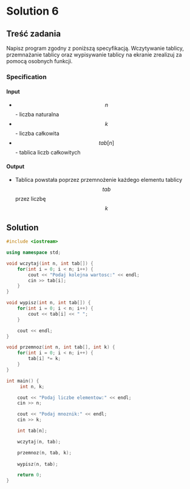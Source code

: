 # Solution 6

## Treść zadania

Napisz program zgodny z poniższą specyfikacją. Wczytywanie tablicy, przemnażanie tablicy oraz wypisywanie tablicy na ekranie zrealizuj za pomocą osobnych funkcji.

### Specification

#### Input

* $$n$$ - liczba naturalna
* $$k$$ - liczba całkowita
* $$tab[n]$$ - tablica liczb całkowitych

#### Output

* Tablica powstała poprzez przemnożenie każdego elementu tablicy $$tab$$ przez liczbę $$k$$ 

## Solution

```cpp
#include <iostream>

using namespace std;

void wczytaj(int n, int tab[]) {
    for(int i = 0; i < n; i++) {
        cout << "Podaj kolejna wartosc:" << endl;
        cin >> tab[i];
    }
}

void wypisz(int n, int tab[]) {
    for(int i = 0; i < n; i++) {
        cout << tab[i] << " ";
    }

    cout << endl;
}

void przemnoz(int n, int tab[], int k) {
    for(int i = 0; i < n; i++) {
        tab[i] *= k;
    }
}

int main() {
     int n, k;

    cout << "Podaj liczbe elementow:" << endl;
    cin >> n;

    cout << "Podaj mnoznik:" << endl;
    cin >> k;

    int tab[n];

    wczytaj(n, tab);

    przemnoz(n, tab, k);
    
    wypisz(n, tab);

    return 0;
}
```
